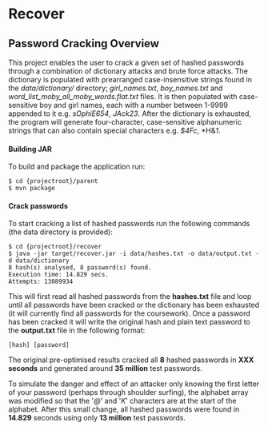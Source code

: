 Recover
===================

Password Cracking Overview
-------------

This project enables the user to crack a given set of hashed passwords through a combination of dictionary attacks and brute force attacks. The dictionary is populated with prearranged case-insensitive strings found in the *data/dictionary/* directory; *girl_names.txt*, *boy_names.txt* and *word_list_moby_all_moby_words.flat.txt* files. It is then populated with case-sensitive boy and girl names, each with a number between 1-9999 appended to it e.g. *sOphiE654*, *JAck23*. After the dictionary is exhausted, the program will generate four-character, case-sensitive alphanumeric strings that can also contain special characters e.g. *$4Fc*, *H&*1*.

#### Building JAR

To build and package the application run:
```
$ cd {projectroot}/parent
$ mvn package
```

#### Crack passwords

To start cracking a list of hashed passwords run the following commands (the data directory is provided):
```
$ cd {projectroot}/recover
$ java -jar target/recover.jar -i data/hashes.txt -o data/output.txt -d data/dictionary
8 hash(s) analysed, 8 password(s) found.
Execution time: 14.829 secs.
Attempts: 13089934
```

This will first read all hashed passwords from the **hashes.txt** file and loop until all passwords have been cracked or the dictionary has been exhausted (it will currently find all passwords for the coursework). Once a password has been cracked it will write the original hash and plain text password to the **output.txt** file in the following format:
```
[hash] [password]
```
The original pre-optimised results cracked all **8** hashed passwords in **XXX seconds** and generated around **35 million** test passwords. 

To simulate the danger and effect of an attacker only knowing the first letter of your password (perhaps through shoulder surfing), the alphabet array was modified so that the '*@*' and '*K*' characters are at the start of the alphabet. After this small change, all hashed passwords were found in **14.829** seconds using only **13 million** test passwords.